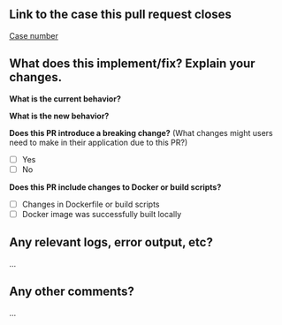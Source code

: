 Link to the case this pull request closes
------------------------------------------
[Case number](https://link-to-case.here)

What does this implement/fix? Explain your changes.
---------------------------------------------------
**What is the current behavior?**

**What is the new behavior?**

**Does this PR introduce a breaking change?** (What changes might users need to make in their application due to this PR?)
- [ ] Yes
- [ ] No

**Does this PR include changes to Docker or build scripts?**
- [ ] Changes in Dockerfile or build scripts
- [ ] Docker image was successfully built locally

Any relevant logs, error output, etc?
-------------------------------------
…

Any other comments?
-------------------
…
